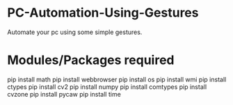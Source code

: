 # PC-Automation-Using-Gestures
Automate your pc using some simple gestures. 

# Modules/Packages required
pip install math
pip install webbrowser
pip install os
pip install wmi
pip install ctypes
pip install cv2
pip install numpy
pip install comtypes
pip install cvzone
pip install pycaw
pip install time
